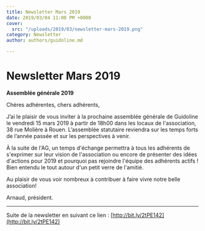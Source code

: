 ```yaml
---
title: Newsletter Mars 2019
date: 2019/03/04 11:00 PM +0000
cover:
  src: "/uploads/2019/03/newsletter-mars-2019.png"
category: Newsletter
author: authors/guidoline.md

---
```

# Newsletter Mars 2019
**Assemblée générale 2019**

Chères adhérentes, chers adhérents,

J’ai le plaisir de vous inviter à la prochaine assemblée générale de Guidoline le vendredi 15 mars 2019 à partir de 18h00 dans les locaux de l'association, 38 rue Molière à Rouen. L’assemblée statutaire reviendra sur les temps forts de l’année passée et sur les perspectives à venir.

À la suite de l'AG, un temps d'échange permettra à tous les adhérents de s'exprimer sur leur vision de l'association ou encore de présenter des idées d'actions pour 2019 et pourquoi pas rejoindre l'équipe des adhérents actifs ! Bien entendu le tout autour d'un petit verre de l'amitié.

Au plaisir de vous voir nombreux à contribuer à faire vivre notre belle association!

Arnaud, président.

---

Suite de la newsletter en suivant ce lien : [http://bit.ly/2tPE142](http://bit.ly/2tPE142)